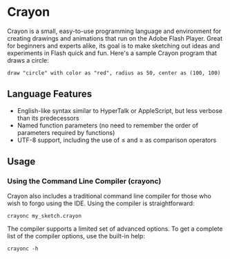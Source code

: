Crayon
======

Crayon is a small, easy-to-use programming language and environment for creating drawings and animations that run on the Adobe Flash Player. Great for beginners and experts alike, its goal is to make sketching out ideas and experiments in Flash quick and fun. Here's a sample Crayon program that draws a circle:

  `draw "circle" with color as "red", radius as 50, center as (100, 100)`

Language Features
-----------------

* English-like syntax similar to HyperTalk or AppleScript, but less verbose than its predecessors
* Named function parameters (no need to remember the order of parameters required by functions)
* UTF-8 support, including the use of ≤ and ≥ as comparison operators

Usage
-----

### Using the Command Line Compiler (crayonc)

Crayon also includes a traditional command line compiler for those who wish to forgo using the IDE. Using the compiler is straightforward:

  `crayonc my_sketch.crayon`

The compiler supports a limited set of advanced options. To get a complete list of the compiler options, use the built-in help:

  `crayonc -h`
